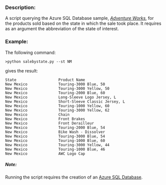 ### Description:
A script querying the Azure SQL Database sample, [*Adventure Works*](https://docs.microsoft.com/en-us/sql/samples/adventureworks-install-configure?view=sql-server-ver15&tabs=ssms), for the products sold based on the state in which the sale took place. It requires as an argument the abbreviation of the state of interest.

### Example:
The following command:
```CMD
>python salebystate.py --st NM
```
gives the result:
```CMD
State                   Product Name
New Mexico              Touring-3000 Blue, 50
New Mexico              Touring-3000 Yellow, 50
New Mexico              Touring-2000 Blue, 60
New Mexico              Long-Sleeve Logo Jersey, L
New Mexico              Short-Sleeve Classic Jersey, L
New Mexico              Touring-1000 Yellow, 60
New Mexico              Touring-3000 Yellow, 62
New Mexico              Chain
New Mexico              Front Brakes
New Mexico              Front Derailleur
New Mexico              Touring-2000 Blue, 54
New Mexico              Bike Wash - Dissolver
New Mexico              Touring-3000 Blue, 54
New Mexico              Touring-1000 Blue, 60
New Mexico              Touring-3000 Yellow, 44
New Mexico              Touring-1000 Blue, 46
New Mexico              AWC Logo Cap
```

##### Note:
Running the script requires the creation of an [Azure SQL Database](https://docs.microsoft.com/en-us/sql/samples/adventureworks-install-configure?view=sql-server-ver15&tabs=ssms).